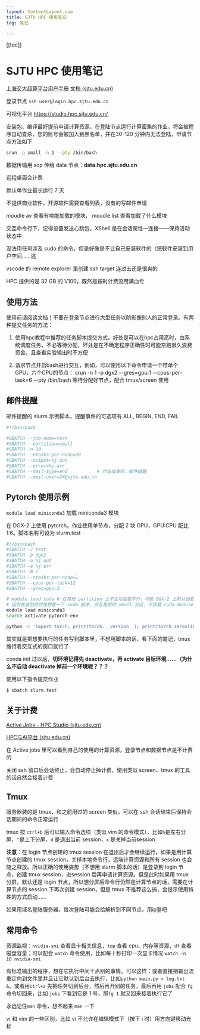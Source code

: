 ```yaml
---
layout: ContentLayout.vue
title: SJTU HPC 使用笔记
tag: 笔记

---
```


[[toc]]

# SJTU HPC 使用笔记 

[上海交大超算平台用户手册 文档 (sjtu.edu.cn)](https://docs.hpc.sjtu.edu.cn/)

登录节点 `ssh user@login.hpc.sjtu.edu.cn`

可视化平台 https://studio.hpc.sjtu.edu.cn/

安装包、编译最好提前申请计算资源，在登陆节点运行计算密集的作业，将会被程序自动查杀，您的账号会被加入到黑名单，并在30-120 分钟内无法登陆，申请节点方法如下

```bash
srun -p small -n 1 --pty /bin/bash
```

数据传输用 scp 传给 data 节点：**data.hpc.sjtu.edu.cn**

远程桌面会计费

默认单作业最长运行 7 天

不提供商业软件，开源软件需要查看列表，没有的写邮件申请

moudle av 查看有啥能加载的模块， moudle list 查看加载了什么模块

交互命令行下，记得设置发送心跳包，XShell 是在会话属性—连接——保持活动状态中

没法用任何涉及 sudo 的命令，但是好像是不让自己安装软件的（把软件安装到用户空间……逃

vscode 的 remote explorer 里创建 ssh target 连过去还是很爽的

HPC 提供的是 32 GB 的 V100，既然是按时计费没用满血亏

## 使用方法
使用前请阅读文档！不要在登录节点进行大型任务以防影像别人的正常登录。有两种提交任务的方法：
1. 使用hpc教程中推荐的任务脚本提交方式。好处是可以在hpc占用高时，由系统调度任务，不必等待分配，坏处是在不确定程序正确性时可能空跑很久浪费资金，且查看实验输出时不方便

2. 请求节点开启bash进行交互，例如，可以使用以下命令申请一个带单个GPU，六个CPU的节点：
srun -n 1 -p dgx2 --gres=gpu:1 --cpus-per-task=6 --pty /bin/bash
等待分配好节点，配合 tmux/screen 使用

## 邮件提醒

邮件提醒的 slurm 示例脚本，提醒事件的可选项有 ALL, BEGIN, END, FAIL

```bash
#!/bin/bash

#SBATCH --job-name=test
#SBATCH --partition=small
#SBATCH -n 20
#SBATCH --ntasks-per-node=20
#SBATCH --output=%j.out
#SBATCH --error=%j.err
#SBATCH --mail-type=end           # 作业结束时，邮件提醒
#SBATCH --mail-user=XX@sjtu.edu.cn
```

## Pytorch 使用示例

`module load miniconda3` 加载 miniconda3 模块

在 DGX-2 上使用 pytorch。作业使用单节点，分配 2 块 GPU，GPU:CPU 配比 1:6。脚本名称可设为 slurm.test

```bash
#!/bin/bash
#SBATCH -J test
#SBATCH -p dgx2
#SBATCH -o %j.out
#SBATCH -e %j.err
#SBATCH -N 1
#SBATCH --ntasks-per-node=1
#SBATCH --cpus-per-task=12
#SBATCH --gres=gpu:2

# module load cuda # 在其他 partition 上不主动加载不行，可能 DGX-2 上默认加载了，不过可能其他分区也不应该使用显卡资源
# 因为在装包的时候想看一下 cuda 版本，交互是用的 small 分区，不加载 cuda module 找不到 nvcc 应用
module load miniconda3
source activate pytorch-env

python -c 'import torch; print(torch.__version__); print(torch.zeros(10,10).cuda().shape)'
```

其实就是把想要执行的任务写到脚本里，不想用脚本的话，看下面的笔记，tmux维持着交互式的窗口就行了

conda init 过以后，**切环境记得先 deactivate，再 activate 目标环境……（为什么不自动 deactivate 掉前一个环境呢？？？**

使用以下指令提交作业

```bash
$ sbatch slurm.test
```

## 关于计费

[Active Jobs - HPC Studio (sjtu.edu.cn)](https://studio.hpc.sjtu.edu.cn/pun/sys/activejobs)

[HPC与AI平台 (sjtu.edu.cn)](https://account.hpc.sjtu.edu.cn/#/login)

在 Active jobs 里可以看到自己的使用的计算资源，登录节点和数据节点是不计费的

关闭 ssh 窗口后会话终止，会自动停止掉计费，使用类似 screen、tmux 的工具的话自然会接着计费

## Tmux

服务器装的是 tmux，和之前用过的 screen 类似，可以在 ssh 会话结束后保持会话期间的命令正常运行

tmux 按 `ctrl+b` 后可以输入命令选项（类似 vim 的命令模式），比如`%`是左右分屏，`"`是上下分屏，`d` 是退出当前 session，`x`  是关掉当前session

**注意**：在 login 节点创建的 tmux session 在退出后才会继续运行，如果是用计算节点创建的 tmux session，关掉本地命令行，远端计算资源和所有 session 也会随之释放。所以正确的使用姿势（不想用 slurm 脚本的话）是登录到 login 节点，创建 tmux session，进session 后再申请计算资源。但是此时如果用 tmux 分屏，默认还是 login 节点，所以想分屏后命令行仍然是计算节点的话，需要在计算节点的 session 下再次创建 session，但是 tmux 不推荐这么搞，会提示使用特殊的方式启动……

如果用域名登陆服务器，每次登陆可能会给解析到不同节点，用ip登吧

## 常用命令

资源监视：`nvidia-smi` 查看显卡相关信息，`top` 查看 cpu、内存等资源，`df` 查看磁盘容量；可以配合 `watch` 命令使用，比如每十秒打印一次显卡情况 `watch -n 10 nvidia-smi`

有标准输出的程序，想在它执行中间干点别的事情。可以这样：或者直接把输出流重定向到文件里并且让它默认到后台去执行，比如`python main.py > log.txt &`。或者用`ctrl+z` 先把任务切到后台，然后再开别的任务，最后再用 `jobs` 配合 `fg` 命令切回来，比如 `jobs` 下看到它是 1 号，那`fg 1` 就又回来接着执行它了

永远记住`man` 命令，想不起来 `man` 一下

vi 和 vim 的一些区别，比如 vi 不允许在编辑模式下（按下 i 时）用方向键移动光标

